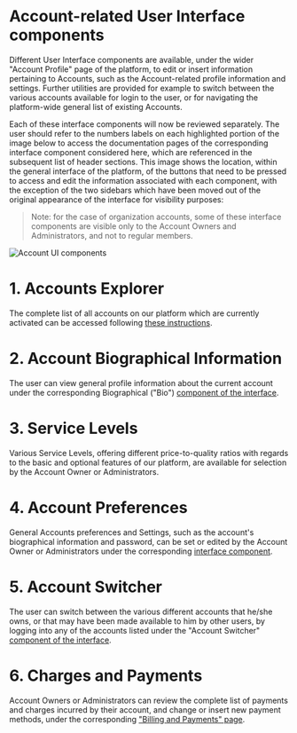 # Account-related User Interface components

Different User Interface components are available, under the wider "Account Profile" page of the platform, to edit or insert information pertaining to Accounts, such as the Account-related profile information and settings. Further utilities are provided for example to switch between the various accounts available for login to the user, or for navigating the platform-wide general list of existing Accounts.

Each of these interface components will now be reviewed separately. The user should refer to the numbers labels on each highlighted portion of the image below to access the documentation pages of the corresponding interface component considered here, which are referenced in the subsequent list of header sections. This image shows the location, within the general interface of the platform, of the buttons that need to be pressed to access and edit the information associated with each component, with the exception of the two sidebars which have been moved out of the original appearance of the interface for visibility purposes:

> Note: for the case of organization accounts, some of these interface components are visible only to the Account Owners and Administrators, and not to regular members. 

![Account UI components](/images/accounts-ui-components.png "Account UI components")


# 1. Accounts Explorer

The complete list of all accounts on our platform  which are currently activated can be accessed following [these instructions](explorer.md).

# 2. Account Biographical Information

The user can view general profile information about the current account under the corresponding Biographical ("Bio") [component of the interface](bio.md). 

# 3. Service Levels

Various Service Levels, offering different price-to-quality ratios with regards to the basic and optional features of our platform, are available for selection by the Account Owner or Administrators.

# 4. Account Preferences

General Accounts preferences and Settings, such as the account's biographical information and password, can be set or edited by the Account Owner or Administrators under the corresponding [interface component](preferences-overview.md).

# 5. Account Switcher

The user can switch between the various different accounts that he/she owns, or that may have been made available to him by other users, by logging into any of the accounts listed under the "Account Switcher" [component of the interface](switcher.md). 

# 6. Charges and Payments

Account Owners or Administrators can review the complete list of payments and charges incurred by their account, and change or insert new payment methods, under the corresponding ["Billing and Payments" page](charges-payments.md).
